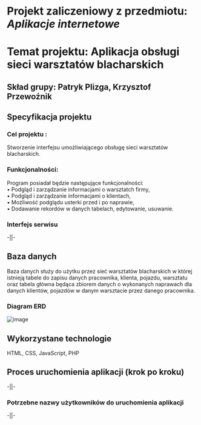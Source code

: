 # Projekt zaliczeniowy z przedmiotu: _**Aplikacje internetowe**_
# Temat projektu: Aplikacja obsługi sieci warsztatów blacharskich
## Skład grupy: Patryk Plizga, Krzysztof Przewoźnik
## Specyfikacja projektu
### Cel projektu :
Stworzenie interfejsu umożliwiającego obsługę sieci warsztatów blacharskich.<br/>

### Funkcjonalności:

Program posiadał będzie następujące funkcjonalności:<br/>
• Podgląd i zarządzanie informacjami o warsztatch firmy,<br/>
• Podgląd i zarządzanie informacjami o klientach,<br/>
• Możliwość podglądu usterki przed i po naprawie,<br/>
• Dodawanie rekordów w danych tabelach, edytowanie, usuwanie.<br/>

### Interfejs serwisu
-||-<br/>

## Baza danych

Baza danych służy do użytku przez sieć warsztatów blacharskich w której istnieją tabele do zapisu danych pracownika, klienta, pojazdu, warsztatu oraz tabela główna będąca zbiorem danych o wykonanych naprawach dla danych klientów, pojazdów w danym warsztacie przez danego pracownika.<br/>

###	Diagram ERD
![image](https://user-images.githubusercontent.com/62017852/111640287-586d5280-87fc-11eb-8ab4-fc1c323cb71b.png)

## Wykorzystane technologie
HTML, CSS, JavaScript, PHP<br/>

## Proces uruchomienia aplikacji (krok po kroku)
-||-<br/>

### Potrzebne nazwy użytkowników do uruchomienia aplikacji
-||-<br/>
